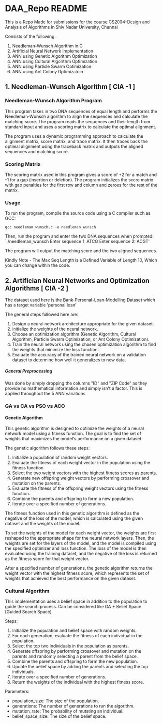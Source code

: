 # DAA_Repo README
This is a Repo Made for submissions for the course CS2004-Design and Analysis of Algorithms in Shiv Nadar University, Chennai

Consists of the following:

1. Needleman-Wunsch Algorithm in C
2. Artificial Neural Network Implementation
3. ANN using Genetic Algorithm Optimization
4. ANN using Cultural Algorithm Optimization
5. ANN using Particle Swarm Optimization
6. ANN using Ant Colony Optimizatoin


## 1. Needleman-Wunsch Algorithm [ CIA -1 ]

### Needleman-Wunsch Algorithm Program
This program takes in two DNA sequences of equal length and performs the Needleman-Wunsch algorithm to align the sequences and calculate the matching score. The program reads the sequences and their length from standard input and uses a scoring matrix to calculate the optimal alignment.

The program uses a dynamic programming approach to calculate the alignment matrix, score matrix, and trace matrix. It then traces back the optimal alignment using the traceback matrix and outputs the aligned sequences and matching score.

### Scoring Matrix
The scoring matrix used in this program gives a score of +2 for a match and -1 for a gap (insertion or deletion). The program initializes the score matrix with gap penalties for the first row and column and zeroes for the rest of the matrix.

### Usage
To run the program, compile the source code using a C compiler such as GCC:

```gcc needleman_wunsch.c -o needleman_wunsch```

Then, run the program and enter the two DNA sequences when prompted:
`./needleman_wunsch
Enter sequence 1: ATCG
Enter sequence 2: ACGT'

The program will output the matching score and the two aligned sequences.

Kindly Note - The Max Seq Length is a Defined Variable of Length 10, Which you can change within the code.


## 2. Artifician Neural Networks and Optimization Algorithms [ CIA -2 ]

The dataset used here is the Bank-Personal-Loan-Modelling Dataset which has a target variable 'personal loan'

The general steps followed here are:

1. Design a neural network architecture appropriate for the given dataset.
2. Initialize the weights of the neural network.
3. Choose an optimization algorithm (Genetic Algorithm, Cultural Algorithm, Particle Swarm Optimization, or Ant Colony Optimization).
4. Train the neural network using the chosen optimization algorithm to find the weights that minimize the loss function.
5. Evaluate the accuracy of the trained neural network on a validation dataset to determine how well it generalizes to new data.

##### General Preprocessing
Was done by simply dropping the columns "ID" and "ZIP Code" as they provide no mathematical information and simply isn't a factor.
This is applied throughout the 5 ANN variations.

### GA vs CA vs PSO vs ACO

#### Genetic Algorithm 

This genetic algorithm is designed to optimize the weights of a neural network model using a fitness function. The goal is to find the set of weights that maximizes the model's performance on a given dataset.

The genetic algorithm follows these steps:

1. Initialize a population of random weight vectors.
2. Evaluate the fitness of each weight vector in the population using the fitness function.
3. Select the two weight vectors with the highest fitness scores as parents.
4. Generate new offspring weight vectors by performing crossover and mutation on the parents.
5. Evaluate the fitness of the offspring weight vectors using the fitness function.
6. Combine the parents and offspring to form a new population.
7. Iterate over a specified number of generations.


The fitness function used in this genetic algorithm is defined as the negative of the loss of the model, which is calculated using the given dataset and the weights of the model.

To set the weights of the model for each weight vector, the weights are first reshaped to the appropriate shape for the neural network layers. Then, the weights are set for the layers of the model, and the model is compiled using the specified optimizer and loss function. The loss of the model is then evaluated using the training dataset, and the negative of the loss is returned as the fitness score for that weight vector.

After a specified number of generations, the genetic algorithm returns the weight vector with the highest fitness score, which represents the set of weights that achieved the best performance on the given dataset.


### Cultural Algorithm

This implementation uses a belief space in addition to the population to guide the search process.
Can be considered like GA + Belief Space [Guided Search Space]

Steps:
1. Initialize the population and belief space with random weights.
2. For each generation, evaluate the fitness of each individual in the population.
3. Select the top two individuals in the population as parents.
4. Generate offspring by performing crossover and mutation on the parents and randomly selecting a parent from the belief space.
5. Combine the parents and offspring to form the new population.
6. Update the belief space by adding the parents and selecting the top individuals.
7. Iterate over a specified number of generations.
8. Return the weights of the individual with the highest fitness score.


Parameters:
- population_size: The size of the population.
- generations: The number of generations to run the algorithm.
- mutation_rate: The probability of mutating an individual.
- belief_space_size: The size of the belief space.
